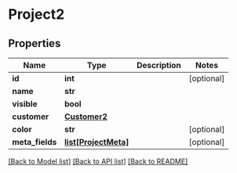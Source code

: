 # Project2

## Properties
Name | Type | Description | Notes
------------ | ------------- | ------------- | -------------
**id** | **int** |  | [optional] 
**name** | **str** |  | 
**visible** | **bool** |  | 
**customer** | [**Customer2**](Customer2.md) |  | 
**color** | **str** |  | [optional] 
**meta_fields** | [**list[ProjectMeta]**](ProjectMeta.md) |  | [optional] 

[[Back to Model list]](../README.md#documentation-for-models) [[Back to API list]](../README.md#documentation-for-api-endpoints) [[Back to README]](../README.md)


